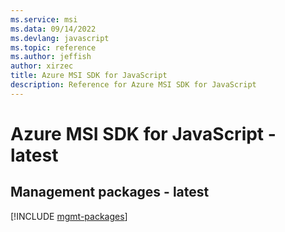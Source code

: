 ```yaml
---
ms.service: msi
ms.data: 09/14/2022
ms.devlang: javascript
ms.topic: reference
ms.author: jeffish
author: xirzec
title: Azure MSI SDK for JavaScript
description: Reference for Azure MSI SDK for JavaScript
---
```

# Azure MSI SDK for JavaScript - latest

## Management packages - latest
[!INCLUDE [mgmt-packages](msi-mgmt-index.md)]